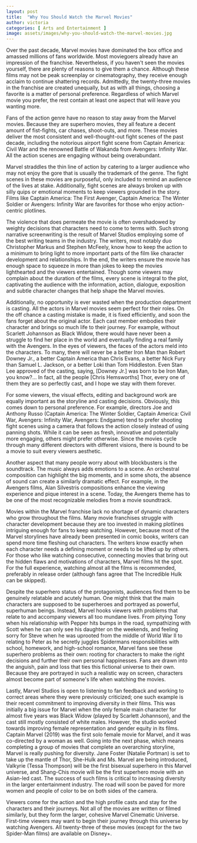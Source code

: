 ```yaml
---
layout: post
title:  "Why You Should Watch the Marvel Movies"
author: victoria
categories: [ Arts and Entertainment ]
image: assets/images/why-you-should-watch-the-marvel-movies.jpg
---
```


Over the past decade, Marvel movies have dominated the box office and amassed millions of fans worldwide. Most moviegoers already have an impression of the franchise. Nevertheless, if you haven't seen the movies yourself, there are plenty of reasons to give them a chance. Although these films may not be peak screenplay or cinematography, they receive enough acclaim to continue shattering records. Admittedly, the twenty-three movies in the franchise are created unequally, but as with all things, choosing a favorite is a matter of personal preference. Regardless of which Marvel movie you prefer, the rest contain at least one aspect that will leave you wanting more.

Fans of the action genre have no reason to stay away from the Marvel movies. Because they are superhero movies, they all feature a decent amount of fist-fights, car chases, shoot-outs, and more. These movies deliver the most consistent and well-thought-out fight scenes of the past decade, including the notorious airport fight scene from Captain America: Civil War and the renowned Battle of Wakanda from Avengers: Infinity War. All the action scenes are engaging without being overabundant. 

Marvel straddles the thin line of action by catering to a larger audience who may not enjoy the gore that is usually the trademark of the genre. The fight scenes in these movies are purposeful, only included to remind an audience of the lives at stake. Additionally, fight scenes are always broken up with silly quips or emotional moments to keep viewers grounded in the story. Films like Captain America: The First Avenger, Captain America: The Winter Soldier or Avengers: Infinity War are favorites for those who enjoy action-centric plotlines. 

The violence that does permeate the movie is often overshadowed by weighty decisions that characters need to come to terms with. Such strong narrative screenwriting is the result of Marvel Studios employing some of the best writing teams in the industry. The writers, most notably duo Christopher Markus and Stephen McFeely, know how to keep the action to a minimum to bring light to more important parts of the film like character development and relationships. In the end, the writers ensure the movie has enough space to squeeze in more than jokes to keep the movies lighthearted and the viewers entertained. Though some viewers may complain about the duration of the films, every scene is integral to the plot, captivating the audience with the information, action, dialogue, exposition and subtle character changes that help shape the Marvel movies.

Additionally, no opportunity is ever wasted when the production department is casting. All the actors in Marvel movies seem perfect for their roles. On the off chance a casting mistake is made, it is fixed efficiently, and soon the fans forget about the original actor. Each cast member embodies their character and brings so much life to their journey. For example, without Scarlett Johannson as Black Widow, there would have never been a struggle to find her place in the world and eventually finding a real family with the Avengers. In the eyes of viewers, the faces of the actors meld into the characters. To many, there will never be a better Iron Man than Robert Downey Jr., a better Captain America than Chris Evans, a better Nick Fury than Samuel L. Jackson, or a better Loki than Tom Hiddleston. Even Stan Lee approved of the casting, saying, [Downey Jr.] was born to be Iron Man, you know?... In fact, all the people  [Chris Hemsworths] Thor, every one of them  they are so perfectly cast, and I hope we stay with them forever.

For some viewers, the visual effects, editing and background work are equally important as the storyline and casting decisions. Obviously, this comes down to personal preference. For example, directors Joe and Anthony Russo (Captain America: The Winter Soldier, Captain America: Civil War, Avengers: Infinity War, Avengers: Endgame) tend to prefer shooting fight scenes using a camera that follows the action closely instead of using panning shots. While it can be seen as fresh, innovative and potentially more engaging, others might prefer otherwise. Since the movies cycle through many different directors with different visions, there is bound to be a movie to suit every viewers aesthetic.

Another aspect that many people worry about with blockbusters is the soundtrack. The music always adds emotions to a scene. An orchestral composition can highlight the big moments, and in some shots, the absence of sound can create a similarly dramatic effect. For example, in the Avengers films, Alan Silvestris compositions enhance the viewing experience and pique interest in a scene. Today, the Avengers theme has to be one of the most recognizable melodies from a movie soundtrack.

Movies within the Marvel franchise lack no shortage of dynamic characters who grow throughout the films. Many movie franchises struggle with character development because they are too invested in making plotlines intriguing enough for fans to keep watching. However, because most of the Marvel storylines have already been presented in comic books, writers can spend more time fleshing out characters. The writers know exactly when each character needs a defining moment or needs to be lifted up by others. For those who like watching consecutive, connecting movies that bring out the hidden flaws and motivations of characters, Marvel films hit the spot. For the full experience, watching almost all the films is recommended, preferably in release order (although fans agree that The Incredible Hulk can be skipped).

Despite the superhero status of the protagonists, audiences find them to be genuinely relatable and acutely human. One might think that the main characters are supposed to be superheroes and portrayed as powerful, superhuman beings. Instead, Marvel hooks viewers with problems that relate to and accompany viewers all too mundane lives. From pitying Tony when his relationship with Pepper hits bumps in the road, sympathizing with Scott when he can only see his daughter on the weekends, and feeling sorry for Steve when he was uprooted from the middle of World War II to relating to Peter as he secretly juggles Spidermans responsibilities with school, homework, and high-school romance, Marvel fans see these superhero problems as their own: rooting for characters to make the right decisions and further their own personal happinesses. Fans are drawn into the anguish, pain and loss that ties this fictional universe to their own. Because they are portrayed in such a realistic way on screen, characters almost become part of someone's life when watching the movies. 

Lastly, Marvel Studios is open to listening to fan feedback and working to correct areas where they were previously criticized; one such example is their recent commitment to improving diversity in their films. This was initially a big issue for Marvel when the only female main character for almost five years was Black Widow (played by Scarlett Johannson), and the cast still mostly consisted of white males. However, the studio worked towards improving female representation and gender equity in its films. Captain Marvel (2019) was the first solo female movie for Marvel, and it was co-directed by a woman as well. Going into the next phase, which means completing a group of movies that complete an overarching storyline, Marvel is really pushing for diversity. Jane Foster (Natalie Portman) is set to take up the mantle of Thor, She-Hulk and Ms. Marvel are being introduced, Valkyrie (Tessa Thompson) will be the first bisexual superhero in this Marvel universe, and Shang-Chis movie will be the first superhero movie with an Asian-led cast. The success of such films is critical to increasing diversity in the larger entertainment industry. The road will soon be paved for more women and people of color to be on both sides of the camera.

Viewers come for the action and the high profile casts and stay for the characters and their journeys. Not all of the movies are written or filmed similarly, but they form the larger, cohesive Marvel Cinematic Universe. First-time viewers may want to begin their journey through this universe by watching Avengers. All twenty-three of these movies (except for the two Spider-Man films) are available on Disney+. 


